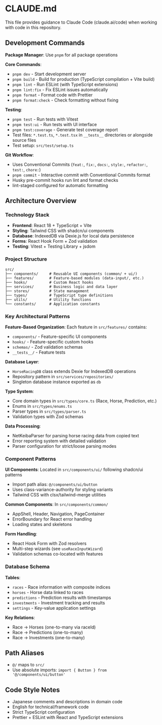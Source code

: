 # CLAUDE.md

This file provides guidance to Claude Code (claude.ai/code) when working with code in this repository.

## Development Commands

**Package Manager**: Use `pnpm` for all package operations

**Core Commands**:

- `pnpm dev` - Start development server
- `pnpm build` - Build for production (TypeScript compilation + Vite build)
- `pnpm lint` - Run ESLint (with TypeScript extensions)
- `pnpm lint:fix` - Fix ESLint issues automatically
- `pnpm format` - Format code with Prettier
- `pnpm format:check` - Check formatting without fixing

**Testing**:

- `pnpm test` - Run tests with Vitest
- `pnpm test:ui` - Run tests with UI interface
- `pnpm test:coverage` - Generate test coverage report
- Test files: `*.test.ts`, `*.test.tsx` in `__tests__` directories or alongside source files
- Test setup: `src/test/setup.ts`

**Git Workflow**:

- Uses Conventional Commits (`feat:`, `fix:`, `docs:`, `style:`, `refactor:`, `test:`, `chore:`)
- `pnpm commit` - Interactive commit with Conventional Commits format
- Husky pre-commit hooks run lint and format checks
- lint-staged configured for automatic formatting

## Architecture Overview

### Technology Stack

- **Frontend**: React 18 + TypeScript + Vite
- **Styling**: Tailwind CSS with shadcn/ui components
- **Database**: IndexedDB via Dexie.js for local data persistence
- **Forms**: React Hook Form + Zod validation
- **Testing**: Vitest + Testing Library + jsdom

### Project Structure

```
src/
├── components/     # Reusable UI components (common/ + ui/)
├── features/       # Feature-based modules (data-input/, etc.)
├── hooks/          # Custom React hooks
├── services/       # Business logic and data layer
├── stores/         # State management
├── types/          # TypeScript type definitions
├── utils/          # Utility functions
└── constants/      # Application constants
```

### Key Architectural Patterns

**Feature-Based Organization**: Each feature in `src/features/` contains:

- `components/` - Feature-specific UI components
- `hooks/` - Feature-specific custom hooks
- `schemas/` - Zod validation schemas
- `__tests__/` - Feature tests

**Database Layer**:

- `HorseRacingDB` class extends Dexie for IndexedDB operations
- Repository pattern in `src/services/repositories/`
- Singleton database instance exported as `db`

**Type System**:

- Core domain types in `src/types/core.ts` (Race, Horse, Prediction, etc.)
- Enums in `src/types/enums.ts`
- Parser types in `src/types/parser.ts`
- Validation types with Zod schemas

**Data Processing**:

- NetKeibaParser for parsing horse racing data from copied text
- Error reporting system with detailed validation
- Parser configuration for strict/loose parsing modes

### Component Patterns

**UI Components**: Located in `src/components/ui/` following shadcn/ui patterns

- Import path alias: `@/components/ui/button`
- Uses class-variance-authority for styling variants
- Tailwind CSS with clsx/tailwind-merge utilities

**Common Components**: In `src/components/common/`

- AppShell, Header, Navigation, PageContainer
- ErrorBoundary for React error handling
- Loading states and skeletons

**Form Handling**:

- React Hook Form with Zod resolvers
- Multi-step wizards (see `useRaceInputWizard`)
- Validation schemas co-located with features

### Database Schema

**Tables**:

- `races` - Race information with composite indices
- `horses` - Horse data linked to races
- `predictions` - Prediction results with timestamps
- `investments` - Investment tracking and results
- `settings` - Key-value application settings

**Key Relations**:

- Race → Horses (one-to-many via raceId)
- Race → Predictions (one-to-many)
- Race → Investments (one-to-many)

## Path Aliases

- `@/` maps to `src/`
- Use absolute imports: `import { Button } from '@/components/ui/button'`

## Code Style Notes

- Japanese comments and descriptions in domain code
- English for technical/framework code
- Strict TypeScript configuration
- Prettier + ESLint with React and TypeScript extensions
